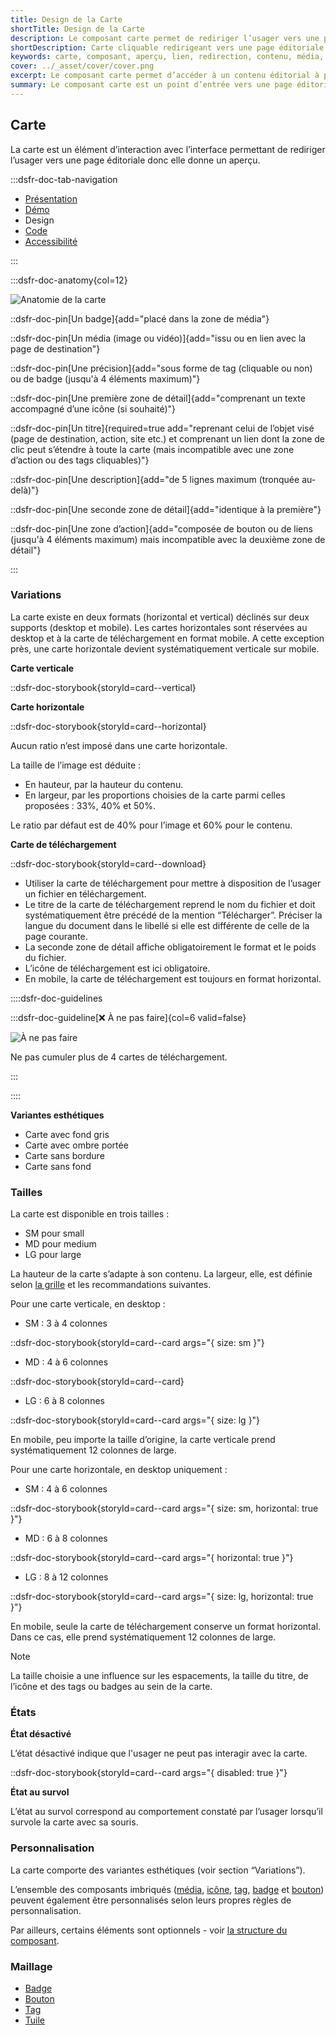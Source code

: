 ```yaml
---
title: Design de la Carte
shortTitle: Design de la Carte
description: Le composant carte permet de rediriger l’usager vers une page éditoriale, en lui donnant un aperçu. Elle peut intégrer des médias, actions, tags ou boutons et se décline en différents formats.
shortDescription: Carte cliquable redirigeant vers une page éditoriale avec aperçu.
keywords: carte, composant, aperçu, lien, redirection, contenu, média, badge, tag, bouton, DSFR, tuile
cover: ../_asset/cover/cover.png
excerpt: Le composant carte permet d’accéder à un contenu éditorial à partir d’un aperçu visuel structuré, sous forme verticale ou horizontale.
summary: Le composant carte est un point d’entrée vers une page éditoriale ou un contenu spécifique. Il permet d’afficher un aperçu clair à travers une structure visuelle contenant un titre, une description, des éléments comme badges ou tags, une image ou vidéo, et des actions. Il existe en formats vertical et horizontal, en plusieurs tailles, et peut inclure des variations esthétiques comme le fond gris ou l’absence de bordure. Des règles UX précises guident son usage pour garantir la cohérence, l’accessibilité et la bonne hiérarchisation de l’information.
---
```


## Carte

La carte est un élément d’interaction avec l’interface permettant de rediriger l’usager vers une page éditoriale donc elle donne un aperçu.

:::dsfr-doc-tab-navigation

- [Présentation](../index.md)
- [Démo](../demo/index.md)
- Design
- [Code](../code/index.md)
- [Accessibilité](../accessibility/index.md)

:::

:::dsfr-doc-anatomy{col=12}

![Anatomie de la carte](../_asset/anatomy/anatomy-1.png)

::dsfr-doc-pin[Un badge]{add="placé dans la zone de média"}

::dsfr-doc-pin[Un média (image ou vidéo)]{add="issu ou en lien avec la page de destination"}

::dsfr-doc-pin[Une précision]{add="sous forme de tag (cliquable ou non) ou de badge (jusqu'à 4 éléments maximum)"}

::dsfr-doc-pin[Une première zone de détail]{add="comprenant un texte accompagné d’une icône (si souhaité)"}

::dsfr-doc-pin[Un titre]{required=true add="reprenant celui de l’objet visé (page de destination, action, site etc.) et comprenant un lien dont la zone de clic peut s’étendre à toute la carte (mais incompatible avec une zone d’action ou des tags cliquables)"}

::dsfr-doc-pin[Une description]{add="de 5 lignes maximum (tronquée au-delà)"}

::dsfr-doc-pin[Une seconde zone de détail]{add="identique à la première"}

::dsfr-doc-pin[Une zone d’action]{add="composée de bouton ou de liens (jusqu'à 4 éléments maximum) mais incompatible avec la deuxième zone de détail"}

:::

### Variations

La carte existe en deux formats (horizontal et vertical) déclinés sur deux supports (desktop et mobile). Les cartes horizontales sont réservées au desktop et à la carte de téléchargement en format mobile. A cette exception près, une carte horizontale devient systématiquement verticale sur mobile.

**Carte verticale**

::dsfr-doc-storybook{storyId=card--vertical}

**Carte horizontale**

::dsfr-doc-storybook{storyId=card--horizontal}

Aucun ratio n’est imposé dans une carte horizontale.

La taille de l’image est déduite :

- En hauteur, par la hauteur du contenu.
- En largeur, par les proportions choisies de la carte parmi celles proposées : 33%, 40% et 50%.

Le ratio par défaut est de 40% pour l’image et 60% pour le contenu.

**Carte de téléchargement**

::dsfr-doc-storybook{storyId=card--download}

- Utiliser la carte de téléchargement pour mettre à disposition de l’usager un fichier en téléchargement.
- Le titre de la carte de téléchargement reprend le nom du fichier et doit systématiquement être précédé de la mention “Télécharger”. Préciser la langue du document dans le libellé si elle est différente de celle de la page courante.
- La seconde zone de détail affiche obligatoirement le format et le poids du fichier.
- L’icône de téléchargement est ici obligatoire.
- En mobile, la carte de téléchargement est toujours en format horizontal.

::::dsfr-doc-guidelines

:::dsfr-doc-guideline[❌ À ne pas faire]{col=6 valid=false}

![À ne pas faire](../_asset/variation/dont-1.png)

Ne pas cumuler plus de 4 cartes de téléchargement.

:::

::::

**Variantes esthétiques**

- Carte avec fond gris
- Carte avec ombre portée
- Carte sans bordure
- Carte sans fond

### Tailles

La carte est disponible en trois tailles :

- SM pour small
- MD pour medium
- LG pour large

La hauteur de la carte s’adapte à son contenu. La largeur, elle, est définie selon [la grille](../../../../../core/_part/doc/grid/index.md) et les recommandations suivantes.

Pour une carte verticale, en desktop :

- SM : 3 à 4 colonnes

::dsfr-doc-storybook{storyId=card--card args="{ size: sm }"}

- MD : 4 à 6 colonnes

::dsfr-doc-storybook{storyId=card--card}

- LG : 6 à 8 colonnes

::dsfr-doc-storybook{storyId=card--card args="{ size: lg }"}

En mobile, peu importe la taille d’origine, la carte verticale prend systématiquement 12 colonnes de large.

Pour une carte horizontale, en desktop uniquement :

- SM : 4 à 6 colonnes

::dsfr-doc-storybook{storyId=card--card args="{ size: sm, horizontal: true }"}

- MD : 6 à 8 colonnes

::dsfr-doc-storybook{storyId=card--card args="{ horizontal: true }"}

- LG : 8 à 12 colonnes

::dsfr-doc-storybook{storyId=card--card args="{ size: lg, horizontal: true }"}

En mobile, seule la carte de téléchargement conserve un format horizontal. Dans ce cas, elle prend systématiquement 12 colonnes de large.

> [!NOTE]
> La taille choisie a une influence sur les espacements, la taille du titre, de l’icône et des tags ou badges au sein de la carte.

### États

**État désactivé**

L’état désactivé indique que l'usager ne peut pas interagir avec la carte.

::dsfr-doc-storybook{storyId=card--card args="{ disabled: true }"}

**État au survol**

L’état au survol correspond au comportement constaté par l’usager lorsqu’il survole la carte avec sa souris.

### Personnalisation

La carte comporte des variantes esthétiques (voir section “Variations”).

L’ensemble des composants imbriqués ([média](../../../../../core/_part/doc/media/index.md), [icône](../../../../../core/_part/doc/icon/index.md), [tag](../../../../tag/_part/doc/index.md), [badge](../../../../badge/_part/doc/index.md) et [bouton](../../../../button/_part/doc/index.md)) peuvent également être personnalisés selon leurs propres règles de personnalisation.

Par ailleurs, certains éléments sont optionnels - voir [la structure du composant](#carte).

### Maillage

- [Badge](../../../../badge/_part/doc/index.md)
- [Bouton](../../../../button/_part/doc/index.md)
- [Tag](../../../../tag/_part/doc/index.md)
- [Tuile](../../../../tile/_part/doc/index.md)
